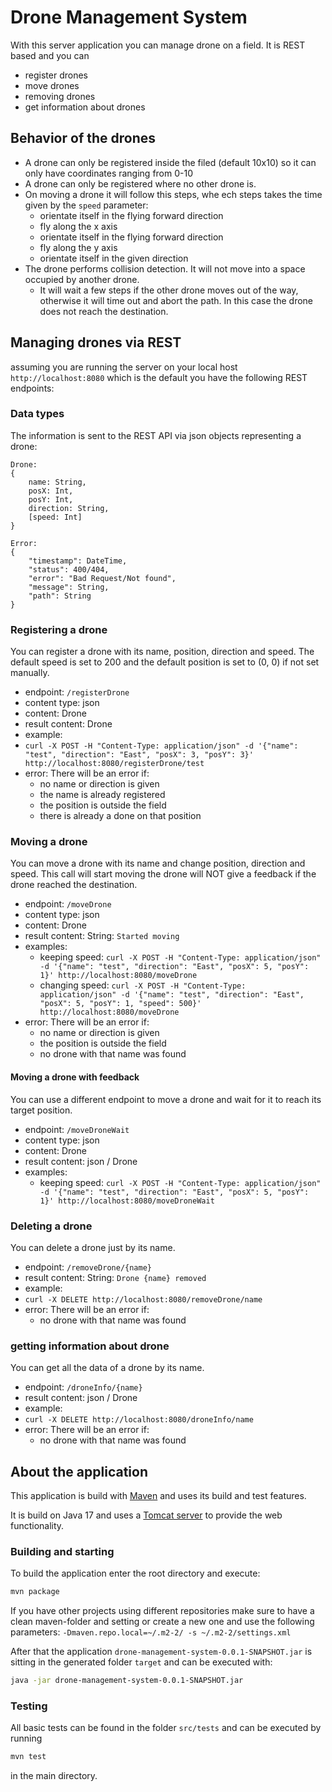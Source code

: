 # Drone Management System
With this server application you can manage drone on a field.
It is REST based and you can 

 - register drones
 - move drones
 - removing drones
 - get information about drones

## Behavior of the drones
 - A drone can only be registered inside the filed (default 10x10) so it can only have coordinates ranging from 0-10
 - A drone can only be registered where no other drone is.
 - On moving a drone it will follow this steps, whe ech steps takes the time given by the ``speed`` parameter:
   - orientate itself in the flying forward direction
   - fly along the x axis
   - orientate itself in the flying forward direction
   - fly along the y axis
   - orientate itself in the given direction
 - The drone performs collision detection. It will not move into a space occupied by another drone.
   - It will wait a few steps if the other drone moves out of the way, otherwise it will time out and abort the path. In this case the drone does not reach the destination.
   

## Managing drones via REST
assuming you are running the server on your local host `http://localhost:8080` which is the default you have the following REST endpoints:

### Data types
The information is sent to the REST API via json objects representing a drone:
````
Drone:
{
    name: String,
    posX: Int,
    posY: Int,
    direction: String,
    [speed: Int]
}
````
````
Error:
{
    "timestamp": DateTime,
    "status": 400/404,
    "error": "Bad Request/Not found",
    "message": String,
    "path": String
}
````

### Registering a drone
You can register a drone with its name, position, direction and speed.
The default speed is set to 200 and the default position is set to (0, 0) if not set manually.
- endpoint: `/registerDrone`
- content type: json
- content: Drone
- result content: Drone
- example:
- ``curl -X POST -H "Content-Type: application/json"
  -d '{"name": "test", "direction": "East", "posX": 3, "posY": 3}'
  http://localhost:8080/registerDrone/test``
- error: There will be an error if:
  - no name or direction is given
  - the name is already registered
  - the position is outside the field
  - there is already a done on that position

### Moving a drone
You can move a drone with its name and change position, direction and speed.
This call will start moving the drone will NOT give a feedback if the drone reached the destination.

- endpoint: `/moveDrone`
- content type: json
- content: Drone
- result content: String: ``Started moving``
- examples:
    - keeping speed: ``curl -X POST -H "Content-Type: application/json"
    -d '{"name": "test", "direction": "East", "posX": 5, "posY": 1}'
    http://localhost:8080/moveDrone``
    - changing speed: ``curl -X POST -H "Content-Type: application/json"
        -d '{"name": "test", "direction": "East", "posX": 5, "posY": 1, "speed": 500}'
        http://localhost:8080/moveDrone``
- error: There will be an error if:
    - no name or direction is given
    - the position is outside the field
    - no drone with that name was found

#### Moving a drone with feedback
You can use a different endpoint to move a drone and wait for it to reach its target position.
- endpoint: `/moveDroneWait`
- content type: json
- content: Drone
- result content: json / Drone
- examples:
    - keeping speed: ``curl -X POST -H "Content-Type: application/json"
      -d '{"name": "test", "direction": "East", "posX": 5, "posY": 1}'
      http://localhost:8080/moveDroneWait``

### Deleting a drone
You can delete a drone just by its name.
- endpoint: `/removeDrone/{name}`
- result content: String: ``Drone {name} removed``
- example:
- ``curl -X DELETE http://localhost:8080/removeDrone/name``
- error: There will be an error if:
    - no drone with that name was found

### getting information about drone
You can get all the data of a drone by its name.
- endpoint: `/droneInfo/{name}`
- result content: json / Drone
- example:
- ``curl -X DELETE http://localhost:8080/droneInfo/name``
- error: There will be an error if:
    - no drone with that name was found

## About the application
This application is build with [Maven](https://maven.apache.org/) and uses its build and test features.

It is build on Java 17 and uses a [Tomcat server](https://tomcat.apache.org/) to provide the web functionality. 

### Building and starting
To build the application enter the root directory and execute:
````bash
mvn package
````
If you have other projects using different repositories make sure to have a clean maven-folder and setting or create a new one and use the following parameters: ``-Dmaven.repo.local=~/.m2-2/ -s ~/.m2-2/settings.xml``

After that the application ``drone-management-system-0.0.1-SNAPSHOT.jar`` is sitting in the generated folder ``target`` and can be executed with:
````bash
java -jar drone-management-system-0.0.1-SNAPSHOT.jar
````

### Testing

All basic tests can be found in the folder ``src/tests`` and can be executed by running 
````bash
mvn test
````
in the main directory.